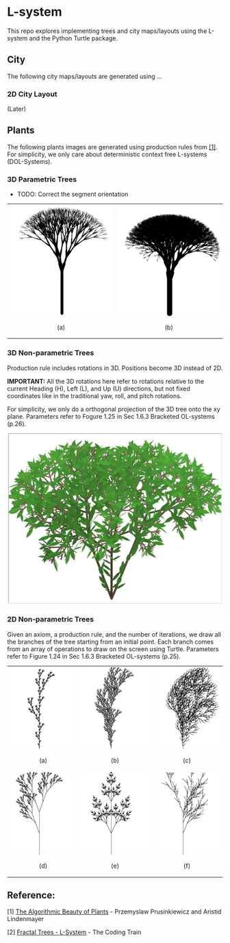 # L-system

This repo explores implementing trees and city maps/layouts using the L-system and the Python Turtle package. 


## City
The following city maps/layouts are generated using ...
### 2D City Layout
(Later)

## Plants
The following plants images are generated using production rules from [[1]](http://algorithmicbotany.org/papers/abop/abop.pdf). For simplicity, we only care about deterministic context free L-systems (DOL-Systems).
### 3D Parametric Trees 
* TODO: Correct the segment orientation
<div align="center">
<table>
    <tr>
        <td><img src="outputs/l_system_tree_3d_a.png" alt="(a)" width="500"><p align="center">(a)</p></td>
        <td><img src="outputs/l_system_tree_3d_b.png" alt="(a)" width="500"><p align="center">(b)</p></td>
    </tr>
</table>

</div>

### 3D Non-parametric Trees
Production rule includes rotations in 3D. Positions become 3D instead of 2D.

<b>IMPORTANT:</b> All the 3D rotations here refer to rotations relative to the current Heading (H), Left (L), and Up (U) directions, but not fixed coordinates like in the traditional yaw, roll, and pitch rotations.

For simplicity, we only do a orthogonal projection of the 3D tree onto the xy plane. Parameters refer to Fogure 1.25 in Sec 1.6.3 Bracketed OL-systems (p.26).
<div align="center">
<img src="outputs/l_system_tree_3d_Figure_1_25.png" alt="(a)" width="500">
</div>

### 2D Non-parametric Trees
Given an axiom, a production rule, and the number of iterations, we draw all the branches of the tree starting from an initial point. Each branch comes from an array of operations to draw on the screen using Turtle. Parameters refer to Figure 1.24 in Sec 1.6.3 Bracketed OL-systems (p.25).
<div align="center">
<table>
    <tr>
        <td>
            <img src="outputs/l_system_tree_2d_a.png" alt="(a)" width="220">
            <p align="center">(a)</p>
        </td>
        <td>
            <img src="outputs/l_system_tree_2d_b.png" alt="(b)" width="220">
            <p align="center">(b)</p>
        </td>
        <td>
            <img src="outputs/l_system_tree_2d_c.png" alt="(c)" width="220">
            <p align="center">(c)</p>
        </td>
    </tr>
    <tr>
        <td>
            <img src="outputs/l_system_tree_2d_d.png" alt="(d)" width="220">
            <p align="center">(d)</p>
        </td>
        <td>
            <img src="outputs/l_system_tree_2d_e.png" alt="(e)" width="220">
            <p align="center">(e)</p>
        </td>
        <td>
            <img src="outputs/l_system_tree_2d_f.png" alt="(f)" width="220">
            <p align="center">(f)</p>
        </td>
    </tr>
</table>
</div>

## Reference:
[1] [The Algorithmic Beauty of Plants](http://algorithmicbotany.org/papers/abop/abop.pdf) - Przemyslaw Prusinkiewicz and Aristid Lindenmayer

[2] [Fractal Trees - L-System](https://youtu.be/E1B4UoSQMFw) - The Coding Train